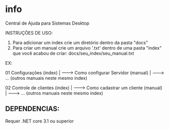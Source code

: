 # info
Central de Ajuda para Sistemas Desktop




INSTRUÇÕES DE USO:

1. Para adicionar um index crie um diretório dentro da pasta "docs"
2. Para criar um manual crie um arquivo '.txt' dentro de uma pasta 
"index" que você acabou de criar: docs/seu_index/seu_manual.txt


EX:

01 Configurações (index)
      |
      ---> Como configurar Servidor (manual)
      |
      ---> ... (outros manuais neste mesmo index)
      
02 Controle de clientes (index)
      |
      ---> Como cadastrar um cliente (manual)
      |
      ---> ... (outros manuais neste mesmo index)
      
      
      

DEPENDENCIAS:
-------------------------------------------
Requer .NET core 3.1 ou superior
